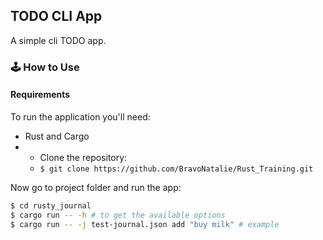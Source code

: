 ## TODO CLI App

A simple cli TODO app.

### :joystick: How to Use

#### Requirements

To run the application you'll need:

- Rust and Cargo
- - Clone the repository:
  - `$ git clone https://github.com/BravoNatalie/Rust_Training.git`

Now go to project folder and run the app:

```bash
$ cd rusty_journal
$ cargo run -- -h # to get the available options
$ cargo run -- -j test-journal.json add "buy milk" # example
```
